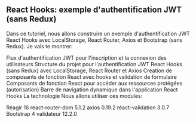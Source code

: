 ## React Hooks: exemple d'authentification JWT (sans Redux)

Dans ce tutoriel, nous allons construire un exemple d'authentification JWT React Hooks avec LocalStorage, React Router, Axios et Bootstrap (sans Redux). Je vais te montrer:

Flux d'authentification JWT pour l'inscription et la connexion des utilisateurs
Structure du projet pour l'authentification JWT React Hooks (sans Redux) avec LocalStorage, React Router et Axios
Création de composants de fonction React avec hooks et validation de formulaire
Composants de fonction React pour accéder aux ressources protégées (autorisation)
Barre de navigation dynamique dans l'application React Hooks
La technologie
Nous allons utiliser ces modules:

Réagir 16
react-router-dom 5.1.2
axios 0.19.2
réact-validation 3.0.7
Bootstrap 4
validateur 12.2.0
